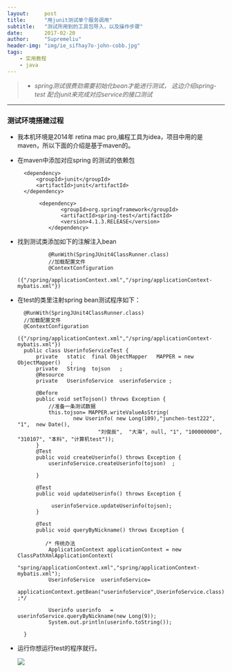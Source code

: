 ```yaml
---
layout:     post
title:      "用junit测试单个服务调用"
subtitle:   "测试所用到的工具包导入，以及操作步骤"
date:       2017-02-20
author:     "Supremeliu"
header-img: "img/ie_sifhay7o-john-cobb.jpg"
tags:
    - 实用教程
    - java
---
```




>* *spring测试很费劲需要初始化bean才能进行测试， 这边介绍spring-test 配合junit来完成对应service的接口测试*


---

### 测试环境搭建过程

* 我本机环境是2014年 retina mac pro,编程工具为idea，项目中用的是maven，所以下面的介绍是基于maven的。


* 在maven中添加对应spring 的测试的依赖包
	
	    <dependency>
            <groupId>junit</groupId>
            <artifactId>junit</artifactId>
        </dependency>

			 <dependency>
		            <groupId>org.springframework</groupId>
		            <artifactId>spring-test</artifactId>
		            <version>4.1.3.RELEASE</version>
		        </dependency>


* 找到测试类添加如下的注解注入bean

				@RunWith(SpringJUnit4ClassRunner.class)
				//加载配置文件
				@ContextConfiguration
				        ({"/spring/applicationContext.xml","/spring/applicationContext-mybatis.xml"})


	
* 在test的类里注射spring bean测试程序如下：

		
		@RunWith(SpringJUnit4ClassRunner.class)
		//加载配置文件
		@ContextConfiguration
		        ({"/spring/applicationContext.xml","/spring/applicationContext-mybatis.xml"})
		public class UserinfoServiceTest {
		    private   static  final ObjectMapper   MAPPER = new ObjectMapper()   ;
		    private   String  tojson   ;
		    @Resource
		    private   UserinfoService  userinfoService ;
		
		    @Before
		    public void setTojson() throws Exception {
		        //准备一条测试数据
		        this.tojson= MAPPER.writeValueAsString(
		                new Userinfo( new Long(109),"junchen-test222",  "1",  new Date(),
		                        "刘俊辰",  "大海", null, "1", "100000000", "310107", "本科", "计算机test"));
		    }
		    @Test
		    public void createUserinfo() throws Exception {
		        userinfoService.createUserinfo(tojson)  ;
		
		    }
		
		    @Test
		    public void updateUserinfo() throws Exception {
		
		         userinfoService.updateUserinfo(tojson);
		    }
		
		    @Test
		    public void queryByNickname() throws Exception {
		
		       /* 传统办法
		        ApplicationContext applicationContext = new ClassPathXmlApplicationContext(
		                "spring/applicationContext.xml","spring/applicationContext-mybatis.xml");
		        UserinfoService  userinfoService=
		                applicationContext.getBean("userinfoService",UserinfoService.class)  ;*/
		
		        Userinfo userinfo   =  userinfoService.queryByNickname(new Long(9));
		        System.out.println(userinfo.toString());
	
	    }
    
    
* 运行你想运行test的程序就行。

	![](https://cl.ly/2A3d0T1u2q1h/Image%202017-02-21%20at%2001.13.34.png)






